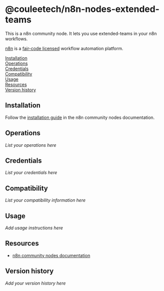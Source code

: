 # @couleetech/n8n-nodes-extended-teams

This is a n8n community node. It lets you use extended-teams in your n8n workflows.

[n8n](https://n8n.io/) is a [fair-code licensed](https://docs.n8n.io/reference/license/) workflow automation platform.

[Installation](#installation)  
[Operations](#operations)  
[Credentials](#credentials)  
[Compatibility](#compatibility)  
[Usage](#usage)  
[Resources](#resources)  
[Version history](#version-history)  

## Installation

Follow the [installation guide](https://docs.n8n.io/integrations/community-nodes/installation/) in the n8n community nodes documentation.

## Operations

_List your operations here_

## Credentials

_List your credentials here_

## Compatibility

_List your compatibility information here_

## Usage

_Add usage instructions here_

## Resources

* [n8n community nodes documentation](https://docs.n8n.io/integrations/community-nodes/)

## Version history

_Add your version history here_
